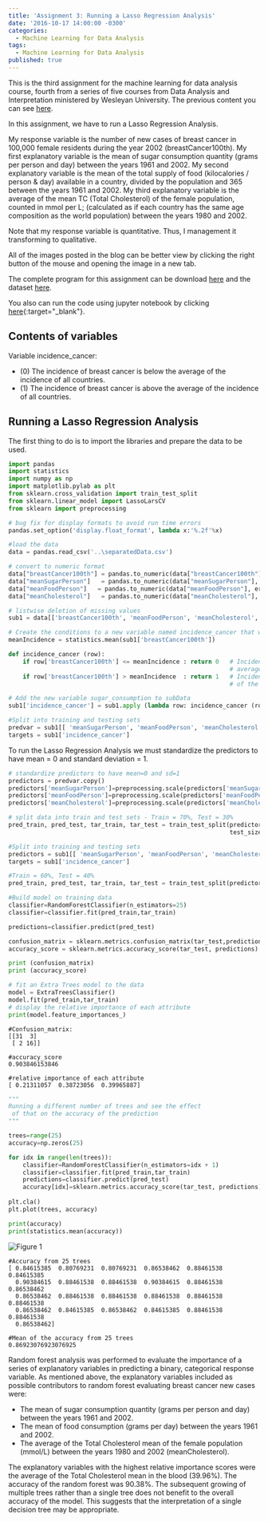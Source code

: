 ```yaml
---
title: 'Assignment 3: Running a Lasso Regression Analysis'
date: '2016-10-17 14:00:00 -0300'
categories:
  - Machine Learning for Data Analysis
tags:
  - Machine Learning for Data Analysis
published: true
---
```


This is the third assignment for the machine learning for data analysis course, fourth from a series of five courses from Data Analysis and Interpretation ministered by Wesleyan University.
The previous content you can see [here](https://yan-duarte.github.io/tags/).

In this assignment, we have to run a Lasso Regression Analysis.

My response variable is the number of new cases of breast cancer in 100,000 female residents during the year 2002 (breastCancer100th).
My first explanatory variable is the mean of sugar consumption quantity (grams per person and day) between the years 1961 and 2002.
My second explanatory variable is the mean of the total supply of food (kilocalories / person & day) available in a country, divided by the population and 365 between the years 1961 and 2002.
My third explanatory variable is the average of the mean TC (Total Cholesterol) of the female population, counted in mmol per L; (calculated as if each country has the same age composition as the world population) between the years 1980 and 2002.

Note that my response variable is quantitative. Thus, I management it transforming to qualitative.

All of the images posted in the blog can be better view by clicking the right button of the mouse and opening the image in a new tab.

The complete program for this assignment can be download [here](https://yan-duarte.github.io/archives/mlda-assignment3.py) and the dataset [here](https://yan-duarte.github.io/archives/separatedData.csv).

You also can run the code using jupyter notebook by clicking [here](https://github.com/yan-duarte/yan-duarte.github.io/blob/master/archives/mlda-ass3.ipynb){:target="_blank"}.

## **Contents of variables**

Variable incidence_cancer:

  - (0) The incidence of breast cancer is below the average of the incidence of all countries.
  - (1) The incidence of breast cancer is above the average of the incidence of all countries.
   

## **Running a Lasso Regression Analysis**

The first thing to do is to import the libraries and prepare the data to be used.

```python
import pandas
import statistics
import numpy as np
import matplotlib.pylab as plt
from sklearn.cross_validation import train_test_split
from sklearn.linear_model import LassoLarsCV
from sklearn import preprocessing

# bug fix for display formats to avoid run time errors
pandas.set_option('display.float_format', lambda x:'%.2f'%x)

#load the data
data = pandas.read_csv('..\separatedData.csv')

# convert to numeric format
data["breastCancer100th"] = pandas.to_numeric(data["breastCancer100th"], errors='coerce')
data["meanSugarPerson"]   = pandas.to_numeric(data["meanSugarPerson"], errors='coerce')
data["meanFoodPerson"]   = pandas.to_numeric(data["meanFoodPerson"], errors='coerce')
data["meanCholesterol"]   = pandas.to_numeric(data["meanCholesterol"], errors='coerce')

# listwise deletion of missing values
sub1 = data[['breastCancer100th', 'meanFoodPerson', 'meanCholesterol', 'meanSugarPerson']].dropna()

# Create the conditions to a new variable named incidence_cancer that will categorize the meanSugarPerson answers
meanIncidence = statistics.mean(sub1['breastCancer100th'])

def incidence_cancer (row):
    if row['breastCancer100th'] <= meanIncidence : return 0   # Incidence of breast cancer is below the
                                                              # average of the incidence of all countries.
    if row['breastCancer100th'] > meanIncidence  : return 1   # Incidence of breast cancer is above the average
                                                              # of the incidence of all countries.

# Add the new variable sugar_consumption to subData
sub1['incidence_cancer'] = sub1.apply (lambda row: incidence_cancer (row),axis=1)

#Split into training and testing sets
predvar = sub1[[ 'meanSugarPerson', 'meanFoodPerson', 'meanCholesterol']]
targets = sub1['incidence_cancer']
```

To run the Lasso Regression Analysis we must standardize the predictors to have mean = 0 and standard deviation = 1.

```python
# standardize predictors to have mean=0 and sd=1
predictors = predvar.copy()
predictors['meanSugarPerson']=preprocessing.scale(predictors['meanSugarPerson'].astype('float64'))
predictors['meanFoodPerson']=preprocessing.scale(predictors['meanFoodPerson'].astype('float64'))
predictors['meanCholesterol']=preprocessing.scale(predictors['meanCholesterol'].astype('float64'))

# split data into train and test sets - Train = 70%, Test = 30%
pred_train, pred_test, tar_train, tar_test = train_test_split(predictors, targets,
                                                              test_size=.3, random_state=123)

#Split into training and testing sets
predictors = sub1[[ 'meanSugarPerson', 'meanFoodPerson', 'meanCholesterol']]
targets = sub1['incidence_cancer']

#Train = 60%, Test = 40%
pred_train, pred_test, tar_train, tar_test = train_test_split(predictors, targets, test_size=.4)

#Build model on training data
classifier=RandomForestClassifier(n_estimators=25)
classifier=classifier.fit(pred_train,tar_train)

predictions=classifier.predict(pred_test)

confusion_matrix = sklearn.metrics.confusion_matrix(tar_test,predictions)
accuracy_score = sklearn.metrics.accuracy_score(tar_test, predictions)

print (confusion_matrix)
print (accuracy_score)

# fit an Extra Trees model to the data
model = ExtraTreesClassifier()
model.fit(pred_train,tar_train)
# display the relative importance of each attribute
print(model.feature_importances_)
```

```
#Confusion_matrix:
[[31  3]
 [ 2 16]]
 
#accuracy_score
0.903846153846

#relative importance of each attribute
[ 0.21311057  0.38723056  0.39965887]
```

```python
"""
Running a different number of trees and see the effect
 of that on the accuracy of the prediction
"""

trees=range(25)
accuracy=np.zeros(25)

for idx in range(len(trees)):
    classifier=RandomForestClassifier(n_estimators=idx + 1)
    classifier=classifier.fit(pred_train,tar_train)
    predictions=classifier.predict(pred_test)
    accuracy[idx]=sklearn.metrics.accuracy_score(tar_test, predictions)
    
plt.cla()
plt.plot(trees, accuracy)

print(accuracy)
print(statistics.mean(accuracy))
```

![Figure 1]({{site.baseurl}}/yan-duarte.github.io/images/mlda-assignments/mlda-ass2-fig1.png)

```
#Accuracy from 25 trees
[ 0.84615385  0.80769231  0.80769231  0.86538462  0.88461538  0.84615385
  0.90384615  0.88461538  0.88461538  0.90384615  0.88461538  0.86538462
  0.86538462  0.88461538  0.88461538  0.88461538  0.88461538  0.88461538
  0.86538462  0.84615385  0.86538462  0.84615385  0.88461538  0.88461538
  0.86538462]
  
#Mean of the accuracy from 25 trees
0.86923076923076925
```

Random forest analysis was performed to evaluate the importance of a series of explanatory variables in predicting a binary, categorical response variable. As mentioned above, the explanatory variables included as possible contributors to random forest evaluating breast cancer new cases were:

  - The mean of sugar consumption quantity (grams per person and day) between the years 1961 and 2002.
  - The mean of food consumption (grams per day) between the years 1961 and 2002.
  - The average of the Total Cholesterol mean of the female population (mmol/L) between the years 1980 and 2002 (meanCholesterol).

The explanatory variables with the highest relative importance scores were the average of the Total Cholesterol mean in the blood (39.96%). The accuracy of the random forest was 90.38%. The subsequent growing of multiple trees rather than a single tree does not benefit to the overall accuracy of the model. This suggests that the interpretation of a single decision tree may be appropriate.
